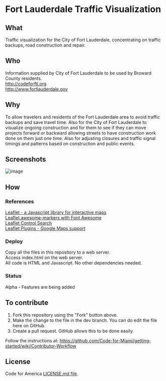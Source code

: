 # Fort Lauderdale Traffic Visualization

## What
Traffic visualization for the City of Fort Lauderdale, concentrating on traffic backups, road construction and repair.

## Who
Information supplied by City of Fort Lauderdale to be used by Broward County residents.  
http://codeforftl.org  
http://www.fortlauderdale.gov  

## Why
To allow travelers and residents of the Fort Lauderdale area to avoid traffic backups and save travel time. Also for the City of Fort Lauderdale to visualize ongoing construction and for them to see if they can move projects forward or backward allowing streets to have construction work done on them just one time. Also for adjusting closures and traffic signal timings and patterns based on construction and public events.

## Screenshots
![image](https://user-images.githubusercontent.com/1198220/140631554-ba2306a9-83b7-40b8-9478-3adacfbcdca9.png)

## How

### References

[Leaflet - a Javascript library for interactive maps](http://leafletjs.com)  
[Leaflet.awesome-markers with Font Awesome](https://github.com/lvoogdt/Leaflet.awesome-markers)  
[Leaflet Control Search](https://github.com/stefanocudini/leaflet-search)  
[Leaflet Plugins - Google Maps support](https://github.com/shramov/leaflet-plugins)

### Deploy
Copy all the files in this repository to a web server.  
Access index.html on the web server.  
All code is HTML and Javascript. No other dependencies needed.

### Status
Alpha - Features are being added

## To contribute

1) Fork this repository using the "Fork" button above.  
2) Make the change to the file in the dev branch. You can do edit the file here on GitHub.  
3) Create a pull request. GitHub allows this to be done easily.  

Follow the instructions at: https://github.com/Code-for-Miami/getting-started/wiki/Contributor-Workflow

## License
Code for America [LICENSE.md file](https://github.com/codeforamerica/ceviche-cms/blob/master/LICENCE.md).
